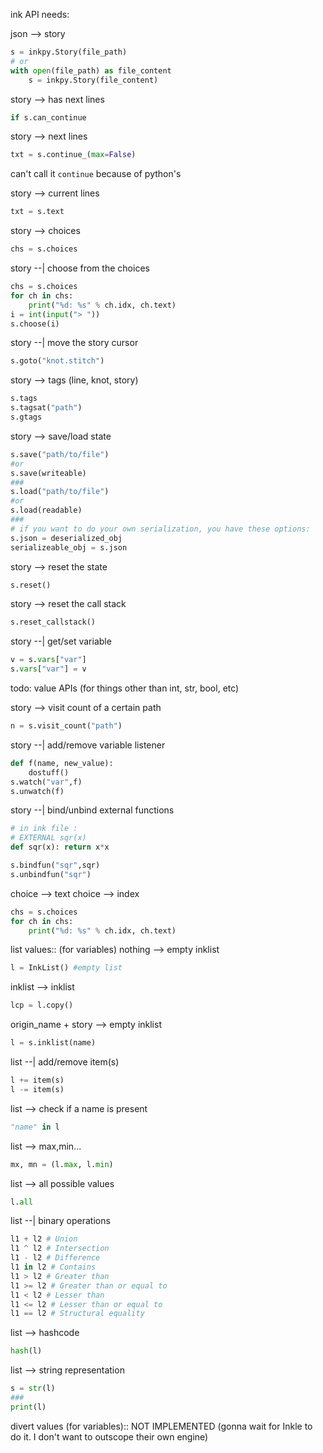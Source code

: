 ink API needs:

json --> story
```python
s = inkpy.Story(file_path)
# or
with open(file_path) as file_content
    s = inkpy.Story(file_content)
```

story --> has next lines
```python
if s.can_continue
```

story --> next lines
```python
txt = s.continue_(max=False)
```
can't call it `continue` because of python's

story --> current lines
```python
txt = s.text
```

story --> choices
```python
chs = s.choices
```

story --| choose from the choices
```python
chs = s.choices
for ch in chs:
    print("%d: %s" % ch.idx, ch.text)
i = int(input("> "))
s.choose(i)
```

story --| move the story cursor
```python
s.goto("knot.stitch")
```

story --> tags (line, knot, story)
```python
s.tags
s.tagsat("path")
s.gtags
```

story --> save/load state
```python
s.save("path/to/file")
#or
s.save(writeable)
###
s.load("path/to/file")
#or
s.load(readable)
###
# if you want to do your own serialization, you have these options:
s.json = deserialized_obj
serializeable_obj = s.json
```

story --> reset the state
```python
s.reset()
```

story --> reset the call stack
```python
s.reset_callstack()
```

story --| get/set variable
``` python
v = s.vars["var"]
s.vars["var"] = v
```
todo: value APIs (for things other than int, str, bool, etc)

story --> visit count of a certain path
``` python
n = s.visit_count("path")
```

story --| add/remove variable listener
``` python
def f(name, new_value):
    dostuff()
s.watch("var",f)
s.unwatch(f)
```

story --| bind/unbind external functions
```python
# in ink file :
# EXTERNAL sqr(x)
def sqr(x): return x*x

s.bindfun("sqr",sqr)
s.unbindfun("sqr")
```

choice --> text
choice --> index
```python
chs = s.choices
for ch in chs:
    print("%d: %s" % ch.idx, ch.text)
```

list values:: (for variables)
nothing --> empty inklist
```python
l = InkList() #empty list
```
inklist --> inklist
```python
lcp = l.copy()
```
origin_name + story --> empty inklist
```python
l = s.inklist(name)
```

list --| add/remove item(s)
```python
l += item(s)
l -= item(s)
```
list --> check if a name is present
```python
"name" in l
```
list --> max,min...
```python
mx, mn = (l.max, l.min)
```
list --> all possible values
```python
l.all
```
list --| binary operations
```python
l1 + l2 # Union
l1 ^ l2 # Intersection
l1 - l2 # Difference
l1 in l2 # Contains
l1 > l2 # Greater than
l1 >= l2 # Greater than or equal to
l1 < l2 # Lesser than
l1 <= l2 # Lesser than or equal to
l1 == l2 # Structural equality
```
list --> hashcode
```python
hash(l)
```
list --> string representation
```python
s = str(l)
###
print(l)
```

divert values (for variables)::
NOT IMPLEMENTED
(gonna wait for Inkle to do it. I don't want to outscope their own engine)
